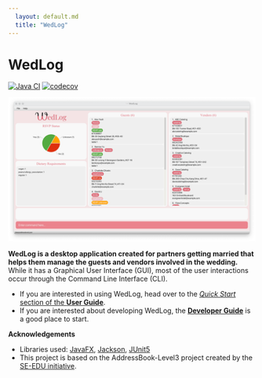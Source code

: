 ```yaml
---
  layout: default.md
  title: "WedLog"
---
```


# WedLog

[![Java CI](https://github.com/AY2324S1-CS2103T-F11-2/tp/actions/workflows/gradle.yml/badge.svg?branch=master)](https://github.com/AY2324S1-CS2103T-F11-2/tp/actions/workflows/gradle.yml)
[![codecov](https://codecov.io/gh/AY2324S1-CS2103T-F11-2/tp/graph/badge.svg?token=6VNUBS5EZI)](https://codecov.io/gh/AY2324S1-CS2103T-F11-2/tp)

![Ui](images/Ui.png)

**WedLog is a desktop application created for partners getting married that helps them manage the guests and vendors involved in the wedding.**
While it has a Graphical User Interface (GUI), most of the user interactions occur through the Command Line Interface (CLI).

* If you are interested in using WedLog, head over to the [_Quick Start_ section of the **User Guide**](UserGuide.html#quick-start).
* If you are interested about developing WedLog, the [**Developer Guide**](DeveloperGuide.html) is a good place to start.


**Acknowledgements**

* Libraries used: [JavaFX](https://openjfx.io/), [Jackson](https://github.com/FasterXML/jackson), [JUnit5](https://github.com/junit-team/junit5)
* This project is based on the AddressBook-Level3 project created by the [SE-EDU initiative](https://se-education.org).
